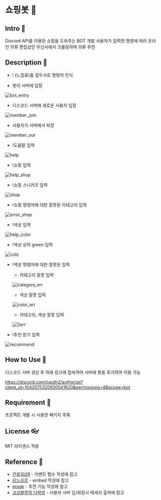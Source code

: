 # 쇼핑봇 :robot:
## Intro :tophat:
Discord API를 이용한 쇼핑을 도와주는 BOT 개발
사용자가 입력한 명령에 따라 온라인 의류 편집샵인 무신사에서 크롤링하여 의류 추천

## Description :shirt:
* ! (느낌표)를 접두사로 명령어 인식


* 봇이 서버에 입장

![bot_entry](https://user-images.githubusercontent.com/107746547/206863164-8e4354a1-6b36-44f3-bdd0-d5bbd26f0104.PNG)


* 디스코드 서버에 새로운 사용자 입장

![member_join](https://user-images.githubusercontent.com/107746547/206863087-bc6bb3f1-9386-4c2b-b528-f0597304ecb6.PNG)


* 사용자가 서버에서 퇴장
 
![member_out](https://user-images.githubusercontent.com/107746547/206863848-58ef70b0-8efc-46ec-9410-3869b40c8c6f.PNG)


* !도움말 입력
 
![help](https://user-images.githubusercontent.com/107746547/206863214-f78ccd6d-38f4-43a9-906d-e83d7e9d9d51.PNG)


* !쇼핑 입력
 
![help_shop](https://user-images.githubusercontent.com/107746547/206863226-1efb20a8-02d7-40f2-8106-798000b9fd97.PNG)


* !쇼핑 스니커즈 입력
 
![shop](https://user-images.githubusercontent.com/107746547/206864295-999c46a2-b453-4570-9dc8-473982c99ad2.PNG)


* !쇼핑 명령어에 대한 잘못된 카테고리 입력
 
![error_shop](https://user-images.githubusercontent.com/107746547/206863394-37c3f689-e4f2-4a56-9d9e-71e1fe7ac217.PNG)


* !색상 입력
 
![help_color](https://user-images.githubusercontent.com/107746547/206863409-83692c9c-e4d7-4b61-ac56-dd3147479728.PNG)


* !색상 상의 green 입력
 
![colo](https://user-images.githubusercontent.com/107746547/206864299-09c20e28-b289-4229-b53c-e51f4545d2b2.PNG)


* !색상 명령어에 대한 잘못된 입력
 
  * 카테고리 잘못 입력
   
  ![category_err](https://user-images.githubusercontent.com/107746547/206863484-25b92e80-e875-4c62-b7ed-4aa1758c2b44.PNG)
  
  * 색상 잘못 입력
   
  ![color_err](https://user-images.githubusercontent.com/107746547/206863490-c396310b-98cc-4840-b710-96ed639bdc77.PNG)
  
  * 카테고리, 색상 잘못 입력
   
  ![2err](https://user-images.githubusercontent.com/107746547/206863495-1882ab82-f2f3-4048-9a87-48e7dc2e1833.PNG)
  
  
* !추천 받기 입력

![recommend](https://user-images.githubusercontent.com/107746547/206863887-325729c2-249a-496d-b70e-c5fbabc63dec.PNG)


## How to Use  :jeans:
디스코드 서버 생성 후 아래 링크에 접속하여 서버에 봇을 추가하여 이용 가능

https://discord.com/oauth2/authorize?client_id=1042075320930541620&permissions=8&scope=bot

## Requirement  :shoe:
프로젝트 개발 시 사용한 패키지 목록

## License :eyeglasses:
MIT 라이센스 적용


## Reference :handbag:
* [건유1029](https://blog.yhs.kr/9) - 이벤트 함수 작성에 참고
* [므느으르](https://m.blog.naver.com/PostView.naver?blogId=seojune5383&logNo=222335067548&targetKeyword=&targetRecommendationCode=1) - embed 작성에 참고
* [proqk](https://foxtrotin.tistory.com/277) - 추천 기능 작성에 참고
* [코코블루의 다락방](https://m.blog.naver.com/6116949/221949748751) - 사용자 서버 입/퇴장시 메세지 출력에 참고

